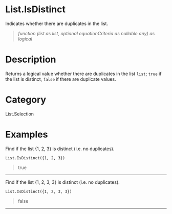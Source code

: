 ﻿# List.IsDistinct
Indicates whether there are duplicates in the list.
> _function (list as list, optional equationCriteria as nullable any) as logical_
# Description 
Returns a logical value whether there are duplicates in the list <code>list</code>; <code>true</code> if the list is distinct, <code>false</code> if there are duplicate values. 
# Category 
List.Selection
# Examples 
Find if the list {1, 2, 3} is distinct (i.e. no duplicates).
```
List.IsDistinct({1, 2, 3})
```
> true
***
Find if the list {1, 2, 3, 3} is distinct (i.e. no duplicates).
```
List.IsDistinct({1, 2, 3, 3})
```
> false
***
